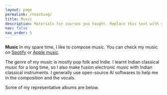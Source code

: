 ```yaml
---
layout: page
permalink: /teaching/
title: Music
description: Materials for courses you taught. Replace this text with your description.
nav: false
nav_order: 5
---
```

**Music**
In my spare time, I like to compose music. You can check my music on [Spotify](https://open.spotify.com/artist/6wWv9SWI07KvCb9YTNJFpa?si=QDW-VkW6QuKi_b2RUyxBxw) or [Apple music](https://music.apple.com/us/artist/uncle-pores/1719448357).

The genre of my music is mostly pop folk and Indie. I learnt Indian classical music for a long time, so I also make fusion electronic music with Indian classical instruments. I generally use open-source AI softwares to help me in the composition and the vocals.

Some of my representative albums are below.


